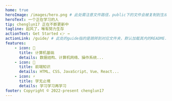 ```yaml
---
home: true
heroImage: /images/hero.png # 此处需注意文件路径，public下的文件会被复制到生成目录的根目录。img需自行判断是否添加
heroText: 一个正在学习的人
tip: chenglun17 正在不断更新中
tagline: 起风了，唯有努力生存
actionText: Get Started 👉 →
actionLink: /guide/ # 此处的guide指的是跳转到对应文件夹，默认加载其内的README.md文件，可以理解为index入口
features:
    - icon: 🧰
      title: 计算机基础
      details: 数据结构、计算机网络、操作系统...
    - icon: 📖
      title: 前端知识
      details: HTML、CSS、JavaScript、Vue、React...
    - icon: ⚡️
      title: 学无止境
      details: 学习学习再学习
footer: Copyright © 2022-present chenglun17
---
```


